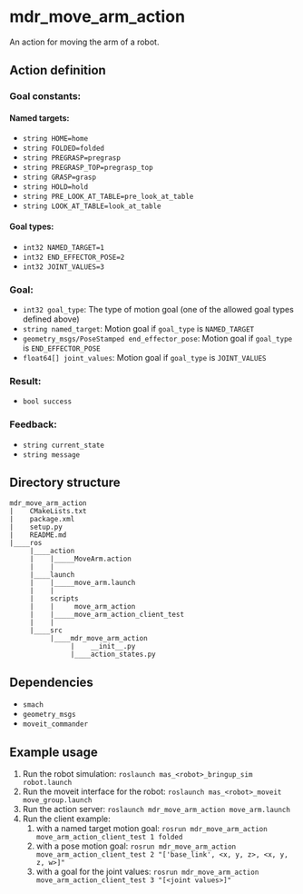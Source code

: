 # mdr_move_arm_action

An action for moving the arm of a robot.

## Action definition

### Goal constants:

#### Named targets:

* ``string HOME=home``
* ``string FOLDED=folded``
* ``string PREGRASP=pregrasp``
* ``string PREGRASP_TOP=pregrasp_top``
* ``string GRASP=grasp``
* ``string HOLD=hold``
* ``string PRE_LOOK_AT_TABLE=pre_look_at_table``
* ``string LOOK_AT_TABLE=look_at_table``

#### Goal types:

* ``int32 NAMED_TARGET=1``
* ``int32 END_EFFECTOR_POSE=2``
* ``int32 JOINT_VALUES=3``

### Goal:

* ``int32 goal_type``: The type of motion goal (one of the allowed goal types defined above)
* ``string named_target``: Motion goal if ``goal_type`` is ``NAMED_TARGET``
* ``geometry_msgs/PoseStamped end_effector_pose``: Motion goal if ``goal_type`` is ``END_EFFECTOR_POSE``
* ``float64[] joint_values``: Motion goal if ``goal_type`` is ``JOINT_VALUES``

### Result:

* ``bool success``

### Feedback:

* ``string current_state``
* ``string message``

## Directory structure

```
mdr_move_arm_action
|    CMakeLists.txt
|    package.xml
|    setup.py
|    README.md
|____ros
     |____action
     |    |_____MoveArm.action
     |    |
     |____launch
     |    |_____move_arm.launch
     |    |
     |    scripts
     |    |     move_arm_action
     |    |_____move_arm_action_client_test
     |    |
     |____src
          |____mdr_move_arm_action
               |    __init__.py
               |____action_states.py
```

## Dependencies

* ``smach``
* ``geometry_msgs``
* ``moveit_commander``

## Example usage

1. Run the robot simulation: ``roslaunch mas_<robot>_bringup_sim robot.launch``
2. Run the moveit interface for the robot: ``roslaunch mas_<robot>_moveit move_group.launch``
3. Run the action server: ``roslaunch mdr_move_arm_action move_arm.launch``
4. Run the client example:
    1. with a named target motion goal: ``rosrun mdr_move_arm_action move_arm_action_client_test 1 folded``
    2. with a pose motion goal: ``rosrun mdr_move_arm_action move_arm_action_client_test 2 "['base_link', <x, y, z>, <x, y, z, w>]"``
    3. with a goal for the joint values: ``rosrun mdr_move_arm_action move_arm_action_client_test 3 "[<joint values>]"``
